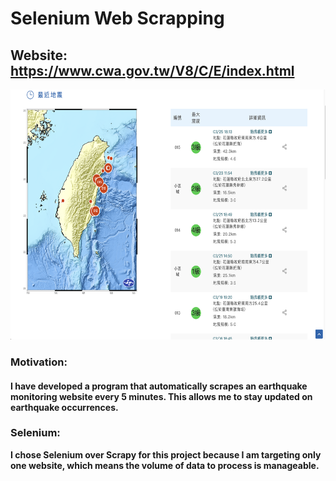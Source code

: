 # Selenium Web Scrapping
## Website: https://www.cwa.gov.tw/V8/C/E/index.html
 <img src="website_image.png" alt="Example Image" title="An example image" width="700" height="400" />

### Motivation:
#### I have developed a program that automatically scrapes an earthquake monitoring website every 5 minutes. This allows me to stay updated on earthquake occurrences.

### Selenium:

**I chose Selenium over Scrapy for this project because I am targeting only one website, which means the volume of data to process is manageable.**
